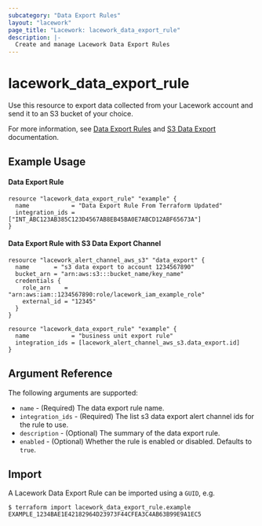 ```yaml
---
subcategory: "Data Export Rules"
layout: "lacework"
page_title: "Lacework: lacework_data_export_rule"
description: |-
  Create and manage Lacework Data Export Rules
---
```


# lacework\_data\_export\_rule

Use this resource to export data collected from your Lacework account and send it to an S3 bucket of your choice.

For more information, see [Data Export Rules](https://docs.lacework.com/console/category/data-shares--export) and
[S3 Data Export](https://docs.lacework.com/console/s3-data-export) documentation.

## Example Usage

#### Data Export Rule
```hcl
resource "lacework_data_export_rule" "example" {
  name            = "Data Export Rule From Terraform Updated"
  integration_ids = ["INT_ABC123AB385C123D4567AB8EB45BA0E7ABCD12ABF65673A"]
}
```

#### Data Export Rule with S3 Data Export Channel
```hcl
resource "lacework_alert_channel_aws_s3" "data_export" {
  name       = "s3 data export to account 1234567890"
  bucket_arn = "arn:aws:s3:::bucket_name/key_name"
  credentials {
    role_arn    = "arn:aws:iam::1234567890:role/lacework_iam_example_role"
    external_id = "12345"
  }
}

resource "lacework_data_export_rule" "example" {
  name            = "business unit export rule"
  integration_ids = [lacework_alert_channel_aws_s3.data_export.id]
}
```

## Argument Reference

The following arguments are supported:

* `name` - (Required) The data export rule name.
* `integration_ids` - (Required) The list s3 data export alert channel ids for the rule to use.
* `description` - (Optional) The summary of the data export rule.
* `enabled` - (Optional) Whether the rule is enabled or disabled. Defaults to `true`.

## Import

A Lacework Data Export Rule can be imported using a `GUID`, e.g.

```
$ terraform import lacework_data_export_rule.example EXAMPLE_1234BAE1E42182964D23973F44CFEA3C4AB63B99E9A1EC5
```
